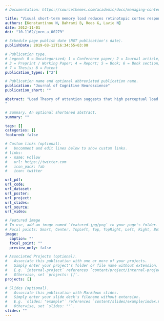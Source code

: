 ```yaml
---
# Documentation: https://sourcethemes.com/academic/docs/managing-content/

title: "Visual short-term memory load reduces retinotopic cortex response to contrast."
authors: [Konstantinou N, Bahrami B, Rees G, Lavie N]
date: 2012-11-01
doi: "10.1162/jocn_a_00279"

# Schedule page publish date (NOT publication's date).
publishDate: 2019-08-12T16:34:55+03:00

# Publication type.
# Legend: 0 = Uncategorized; 1 = Conference paper; 2 = Journal article;
# 3 = Preprint / Working Paper; 4 = Report; 5 = Book; 6 = Book section;
# 7 = Thesis; 8 = Patent
publication_types: ["2"]

# Publication name and optional abbreviated publication name.
publication: "Journal of Cognitive Neuroscience"
publication_short: ""

abstract: "Load Theory of attention suggests that high perceptual load in a task leads to reduced sensory visual cortex response to task-unrelated stimuli resulting in 'load-induced blindness' [e.g., Lavie, N. Attention, distraction and cognitive control under load. Current Directions in Psychological Science, 19, 143-148, 2010; Lavie, N. Distracted and confused?: Selective attention under load. Trends in Cognitive Sciences, 9, 75-82, 2005]. Consideration of the findings that visual STM (VSTM) involves sensory recruitment [e.g., Pasternak, T., & Greenlee, M. Working memory in primate sensory systems. Nature Reviews Neuroscience, 6, 97-107, 2005] within Load Theory led us to a new hypothesis regarding the effects of VSTM load on visual processing. If VSTM load draws on sensory visual capacity, then similar to perceptual load, high VSTM load should also reduce visual cortex response to incoming stimuli leading to a failure to detect them. We tested this hypothesis with fMRI and behavioral measures of visual detection sensitivity. Participants detected the presence of a contrast increment during the maintenance delay in a VSTM task requiring maintenance of color and position. Increased VSTM load (manipulated by increased set size) led to reduced retinotopic visual cortex (V1-V3) responses to contrast as well as reduced detection sensitivity, as we predicted. Additional visual detection experiments established a clear tradeoff between the amount of information maintained in VSTM and detection sensitivity, while ruling out alternative accounts for the effects of VSTM load in terms of differential spatial allocation strategies or task difficulty. These findings extend Load Theory to demonstrate a new form of competitive interactions between early visual cortex processing and visual representations held in memory under load and provide a novel line of support for the sensory recruitment hypothesis of VSTM.
"

# Summary. An optional shortened abstract.
summary: ""

tags: []
categories: []
featured: false

# Custom links (optional).
#   Uncomment and edit lines below to show custom links.
# links:
# - name: Follow
#   url: https://twitter.com
#   icon_pack: fab
#   icon: twitter

url_pdf:
url_code:
url_dataset:
url_poster:
url_project:
url_slides:
url_source:
url_video:

# Featured image
# To use, add an image named `featured.jpg/png` to your page's folder. 
# Focal points: Smart, Center, TopLeft, Top, TopRight, Left, Right, BottomLeft, Bottom, BottomRight.
image:
  caption: ""
  focal_point: ""
  preview_only: false

# Associated Projects (optional).
#   Associate this publication with one or more of your projects.
#   Simply enter your project's folder or file name without extension.
#   E.g. `internal-project` references `content/project/internal-project/index.md`.
#   Otherwise, set `projects: []`.
projects: []

# Slides (optional).
#   Associate this publication with Markdown slides.
#   Simply enter your slide deck's filename without extension.
#   E.g. `slides: "example"` references `content/slides/example/index.md`.
#   Otherwise, set `slides: ""`.
slides: ""
---
```

